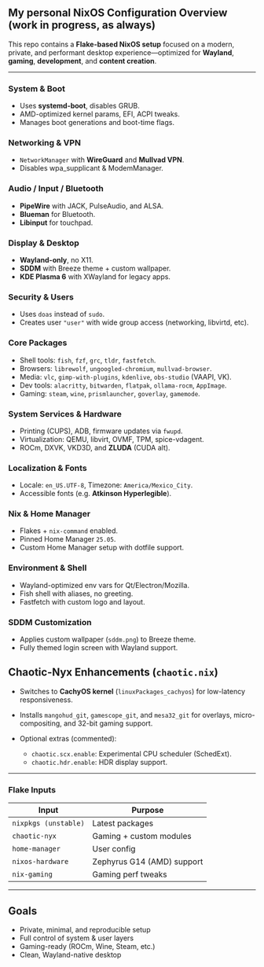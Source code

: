 ## My personal NixOS Configuration Overview (work in progress, as always)

This repo contains a **Flake-based NixOS setup** focused on a modern, private, and performant desktop experience—optimized for **Wayland**, **gaming**, **development**, and **content creation**.

---

### System & Boot

* Uses **systemd-boot**, disables GRUB.
* AMD-optimized kernel params, EFI, ACPI tweaks.
* Manages boot generations and boot-time flags.

### Networking & VPN

* `NetworkManager` with **WireGuard** and **Mullvad VPN**.
* Disables wpa\_supplicant & ModemManager.

### Audio / Input / Bluetooth

* **PipeWire** with JACK, PulseAudio, and ALSA.
* **Blueman** for Bluetooth.
* **Libinput** for touchpad.

### Display & Desktop

* **Wayland-only**, no X11.
* **SDDM** with Breeze theme + custom wallpaper.
* **KDE Plasma 6** with XWayland for legacy apps.

### Security & Users

* Uses `doas` instead of `sudo`.
* Creates user `"user"` with wide group access (networking, libvirtd, etc).

### Core Packages

* Shell tools: `fish`, `fzf`, `grc`, `tldr`, `fastfetch`.
* Browsers: `librewolf`, `ungoogled-chromium`, `mullvad-browser`.
* Media: `vlc`, `gimp-with-plugins`, `kdenlive`, `obs-studio` (VAAPI, VK).
* Dev tools: `alacritty`, `bitwarden`, `flatpak`, `ollama-rocm`, `AppImage`.
* Gaming: `steam`, `wine`, `prismlauncher`, `goverlay`, `gamemode`.

### System Services & Hardware

* Printing (CUPS), ADB, firmware updates via `fwupd`.
* Virtualization: QEMU, libvirt, OVMF, TPM, spice-vdagent.
* ROCm, DXVK, VKD3D, and **ZLUDA** (CUDA alt).

### Localization & Fonts

* Locale: `en_US.UTF-8`, Timezone: `America/Mexico_City`.
* Accessible fonts (e.g. **Atkinson Hyperlegible**).

### Nix & Home Manager

* Flakes + `nix-command` enabled.
* Pinned Home Manager `25.05`.
* Custom Home Manager setup with dotfile support.

### Environment & Shell

* Wayland-optimized env vars for Qt/Electron/Mozilla.
* Fish shell with aliases, no greeting.
* Fastfetch with custom logo and layout.

### SDDM Customization

* Applies custom wallpaper (`sddm.png`) to Breeze theme.
* Fully themed login screen with Wayland support.

## Chaotic-Nyx Enhancements (`chaotic.nix`)

* Switches to **CachyOS kernel** (`linuxPackages_cachyos`) for low-latency responsiveness.
* Installs `mangohud_git`, `gamescope_git`, and `mesa32_git` for overlays, micro-compositing, and 32-bit gaming support.
*  Optional extras (commented):

    * `chaotic.scx.enable`: Experimental CPU scheduler (SchedExt).
    * `chaotic.hdr.enable`: HDR display support.

---

### Flake Inputs

| Input                | Purpose                    |
| -------------------- | -------------------------- |
| `nixpkgs (unstable)` | Latest packages            |
| `chaotic-nyx`        | Gaming + custom modules    |
| `home-manager`       | User config                |
| `nixos-hardware`     | Zephyrus G14 (AMD) support |
| `nix-gaming`         | Gaming perf tweaks         |

---

## Goals

* Private, minimal, and reproducible setup
* Full control of system & user layers
* Gaming-ready (ROCm, Wine, Steam, etc.)
* Clean, Wayland-native desktop
